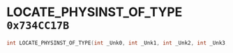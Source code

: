 # LOCATE_PHYSINST_OF_TYPE `0x734CC17B`

```cpp
int LOCATE_PHYSINST_OF_TYPE(int _Unk0, int _Unk1, int _Unk2, int _Unk3, int _Unk4, int _Unk5);
```